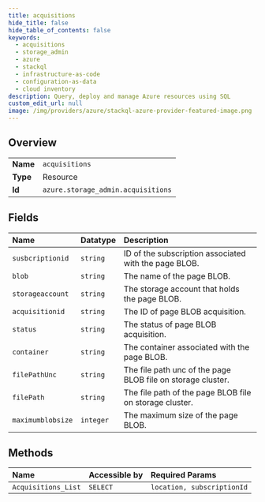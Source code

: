 ```yaml
---
title: acquisitions
hide_title: false
hide_table_of_contents: false
keywords:
  - acquisitions
  - storage_admin
  - azure    
  - stackql
  - infrastructure-as-code
  - configuration-as-data
  - cloud inventory
description: Query, deploy and manage Azure resources using SQL
custom_edit_url: null
image: /img/providers/azure/stackql-azure-provider-featured-image.png
---
```

  
    

## Overview
<table><tbody>
<tr><td><b>Name</b></td><td><code>acquisitions</code></td></tr>
<tr><td><b>Type</b></td><td>Resource</td></tr>
<tr><td><b>Id</b></td><td><code>azure.storage_admin.acquisitions</code></td></tr>
</tbody></table>

## Fields
| Name | Datatype | Description |
|:-----|:---------|:------------|
| `susbcriptionid` | `string` | ID of the subscription associated with the page BLOB. |
| `blob` | `string` | The name of the page BLOB. |
| `storageaccount` | `string` | The storage account that holds the page BLOB. |
| `acquisitionid` | `string` | The ID of page BLOB acquisition. |
| `status` | `string` | The status of page BLOB acquisition. |
| `container` | `string` | The container associated with the page BLOB. |
| `filePathUnc` | `string` | The file path unc of the page BLOB file on storage cluster. |
| `filePath` | `string` | The file path of the page BLOB file on storage cluster. |
| `maximumblobsize` | `integer` | The maximum size of the page BLOB. |
## Methods
| Name | Accessible by | Required Params |
|:-----|:--------------|:----------------|
| `Acquisitions_List` | `SELECT` | `location, subscriptionId` |
